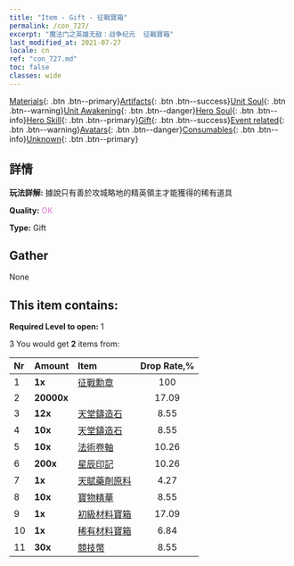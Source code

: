 ```yaml
---
title: "Item - Gift - 征戰寶箱"
permalink: /con_727/
excerpt: "魔法门之英雄无敌：战争纪元  征戰寶箱"
last_modified_at: 2021-07-27
locale: cn
ref: "con_727.md"
toc: false
classes: wide
---
```

 [Materials](/ItemsCN/){: .btn .btn--primary}[Artifacts](/ItemsCN/Artifacts/){: .btn .btn--success}[Unit Soul](/ItemsCN/UnitSoul/){: .btn .btn--warning}[Unit Awakening](/ItemsCN/UnitAwakening/){: .btn .btn--danger}[Hero Soul](/ItemsCN/HeroSoul/){: .btn .btn--info}[Hero Skill](/ItemsCN/HeroSkill/){: .btn .btn--primary}[Gift](/ItemsCN/Gift/){: .btn .btn--success}[Event related](/ItemsCN/Events/){: .btn .btn--warning}[Avatars](/ItemsCN/Avatars/){: .btn .btn--danger}[Consumables](/ItemsCN/Consumables/){: .btn .btn--info}[Unknown](/ItemsCN/Unknown/){: .btn .btn--primary}

## 詳情
 **玩法詳解:** 據說只有善於攻城略地的精英領主才能獲得的稀有道具

 **Quality:** <span style="color: #DA70D6">OK</span>

 **Type:** Gift

## Gather

  None

## This item contains:

 **Required Level to open:** 1

 3 You would get **2** items  from:

  | Nr | Amount |     Item    | Drop Rate,% |
  |:---|:-------|:------------|:---------:|
  | 1 |  **1x** | [征戰勳章](/cn/Items/con_875/) | 100 | 
  | 2 |  **20000x** | <i class="fas fa-coins"/> | 17.09 | 
  | 3 |  **12x** | [天堂鑄造石](/cn/Items/art_188/) | 8.55 | 
  | 4 |  **10x** | [天堂鑄造石](/cn/Items/art_188/) | 8.55 | 
  | 5 |  **10x** | [法術卷軸](/cn/Items/con_694/) | 10.26 | 
  | 6 |  **200x** | [星辰印記](/cn/Items/con_876/) | 10.26 | 
  | 7 |  **1x** | [天賦藥劑原料](/cn/Items/con_1120/) | 4.27 | 
  | 8 |  **10x** | [寶物精華](/cn/Items/con_905/) | 8.55 | 
  | 9 |  **1x** | [初級材料寶箱](/cn/Items/con_756/) | 17.09 | 
  | 10 |  **1x** | [稀有材料寶箱](/cn/Items/con_757/) | 6.84 | 
  | 11 |  **30x** | [競技幣](/cn/Items/con_903/) | 8.55 | 
